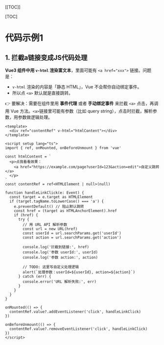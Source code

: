 [[TOC]]

[TOC]

# 代码示例1

## 1. 拦截a链接变成JS代码处理

**Vue3 组件中用 `v-html` 渲染富文本**，里面可能有 `<a href="xxx">` 链接。问题是：

- `v-html` 渲染的内容是「静态 HTML」，Vue 不会帮你自动绑定事件。
- 所以点 `<a>` 默认就是直接跳转。

👉 要解决：需要在组件里用 **事件代理** 或者 **手动绑定事件** 来拦截 `<a>` 点击，再调用 Vue 方法。` <a> `链接里可能有参数（比如 query string），点击时拦截，解析参数，用参数做逻辑处理。

```vue
<template>
  <div ref="contentRef" v-html="htmlContent"></div>
</template>

<script setup lang="ts">
import { ref, onMounted, onBeforeUnmount } from 'vue'

const htmlContent = `
  <p>点我看看效果：
    <a href="https://example.com/page?userId=123&action=edit">自定义跳转</a>
  </p>
`
const contentRef = ref<HTMLElement | null>(null)

function handleLinkClick(e: Event) {
  const target = e.target as HTMLElement
  if (target.tagName.toLowerCase() === 'a') {
    e.preventDefault() // 阻止默认跳转
    const href = (target as HTMLAnchorElement).href
    if (href) {
      try {
        // 用 URL API 解析参数
        const url = new URL(href)
        const userId = url.searchParams.get('userId')
        const action = url.searchParams.get('action')

        console.log('拦截到链接:', href)
        console.log('参数 userId:', userId)
        console.log('参数 action:', action)

        // TODO: 这里写自定义处理逻辑
        alert(`处理参数：userId=${userId}, action=${action}`)
      } catch (err) {
        console.error('URL 解析失败:', err)
      }
    }
  }
}

onMounted(() => {
  contentRef.value?.addEventListener('click', handleLinkClick)
})

onBeforeUnmount(() => {
  contentRef.value?.removeEventListener('click', handleLinkClick)
})
</script>
```

